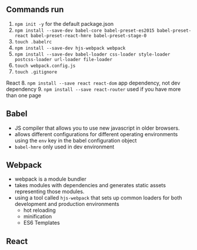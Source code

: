 ## Commands run

1. `npm init -y` for the default package.json
2. `npm install --save-dev babel-core babel-preset-es2015 babel-preset-react babel-preset-react-hmre babel-preset-stage-0`
3. `touch .babelrc`
4. `npm install --save-dev hjs-webpack webpack`
5. `npm install --save-dev babel-loader css-loader style-loader postcss-loader url-loader file-loader`
6. `touch webpack.config.js`
7. `touch .gitignore`

React
8. `npm install --save react react-dom` app dependency, not dev dependency
9. `npm install --save react-router` used if you have more than one page



## Babel
- JS compiler that allows you to use new javascript in older browsers.
- allows different configurations for different operating environments using the `env` key in the babel configuration object
- `babel-hmre` only used in dev environment

## Webpack
- webpack is a module bundler
-  takes modules with dependencies and generates static assets representing those modules.
- using a tool called `hjs-webpack` that sets up common loaders for both development and production environments
  - hot reloading
  - minification
  - ES6 Templates

## React
